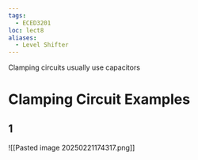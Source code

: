```yaml
---
tags:
  - ECED3201
loc: lect8
aliases:
  - Level Shifter
---
```

Clamping circuits usually use capacitors



# Clamping Circuit Examples
## 1

![[Pasted image 20250221174317.png]]